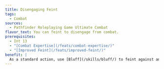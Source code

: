 ```yaml
---
title: Disengaging Feint
tags:
  - Combat
sources:
  - Pathfinder Roleplaying Game Ultimate Combat
flavor_text: You can feint to disengage from combat.
prerequisites:
  - Int 13
  - "[Combat Expertise](/feats/combat-expertise/)"
  - "[Improved Feint](/feats/improved-feint/)"
benefit: |
  As a standard action, use [Bluff](/skills/bluff/) to feint against an opponent. Instead of denying that opponent his Dexterity bonus to AC, a successful feint allows you to move up to your speed without provoking an attack of opportunity from the opponent you feinted for leaving the square you start in.
---
```


